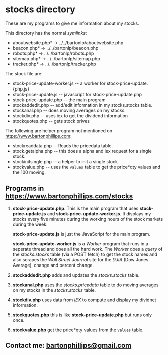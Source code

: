 # stocks directory

These are my programs to give me information about my stocks.

This directory has the normal *symlinks*:

* aboutwebsite.php* -> ../../bartonlp/aboutwebsite.php
* beacon.php* -> ../../bartonlp/beacon.php
* robots.php* -> ../../bartonlp/robots.php
* sitemap.php* -> ../../bartonlp/sitemap.php
* tracker.php* -> ../../bartonlp/tracker.php

The stock file are:

* stock-price-update-worker.js -- a worker for stock-price-update.{php,js}
* stock-price-update.js -- javascript for stock-price-update.php
* stock-price-update.php -- the main program
* stockaddedit.php -- add/edit information in my stocks.stocks table.
* stockanal.php -- does moving averages on my stocks.
* stockdiv.php -- uses iex to get the dividend information
* stockquotes.php -- gets stock prives

The following are helper program not mentioned on https://www.bartonphillips.com:

* stockreaddata.php --  Reads the pricedata table.
* stock.getalpha.php -- this does a alpha and iex request for a single stock.
* stockinitsingle.php -- a helper to init a single stock
* stockvalue.php -- uses the `values` table to get the price*qty values and the 100 moving.

## Programs in https://www.bartonphillips.com/stocks

1. **stock-price-update.php**. This is the main program that uses **stock-price-update.js** and
**stock-price-update-worker.js**. It displays my stocks every five minutes during the working
hours of the stock markets during the week. 

   **stock-price-update.js** is just the JavaScript
for the main program.

   **stock-price-update-worker.js** is a *Worker* program that runs in a seperate thread and does 
all the hard work.
The *Worker* does a *query* of the *stocks.stocks* table (via a POST fetch) to get the stock names
and also scrapes the *Wall Street Journal* site for the *DJIA* (Dow Jones Average), change and
percent change.

1. **stockaddedit.php** adds and updates the *stocks.stocks* table.

1. **stockanal.php** uses the *stocks.pricedata* table to do moving averages on my stocks in the
*stocks.stocks* table.

1. **stockdiv.php** uses data from *IEX* to compute and display my dividnet information.

1. **stockquotes.php** this is like **stock-price-update.php** but runs only once.

1. **stockvalue.php** get the price*qty values from the `values` table.

## Contact me: [bartonphillips@gmail.com](mailto:bartonphillips@gmail.com)
